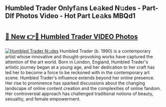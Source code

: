## Humbled Trader Onlyf𝚊ns Le𝚊ked N𝚞des - Part-Dlf Photos Video - Hot Part Le𝚊ks MBQd1

# <h2><a href="http://ac31681.deff.icu/?id=Humbled+Trader">🔗 New 👉🔴 Humbled Trader VIDEO Photos</a></h2>

[![Humbled Trader N𝚞des](https://i.imgur.com/rIISA9y.gif)](http://ac31681.deff.icu/?id=Humbled+Trader)
Humbled Trader (b. 1990) is a contemporary artist whose innovative and thought-provoking works have captured the attention of the art world. Born in London, England, Humbled Trader's artistic journey began at a young age, and her dedication to her craft has led her to become a force to be reckoned with in the contemporary art scene. Humbled Trader's influence extends beyond her online presence. Her rise to prominence has sparked discussions about the changing landscape of online content creation and the complexities of online fandom. Her controversial approach has challenged traditional notions of beauty, sexuality, and female empowerment.
